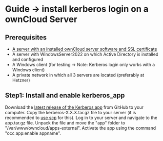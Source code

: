# Guide -> install kerberos login on a ownCloud Server
## Prerequisites
- [A server with an installed ownCloud server software and SSL certificate]
- A server with WindowsServer2022 on which Active Directory is installed and configured
- A Windows client (for testing -> Note: Kerberos login only works with a Windows client)
- A private network in which all 3 servers are located (preferably at Hetzner)

## Step1: Install and enable kerberos_app
Download the [latest release of the Kerberos app] from GitHub to your computer.
Copy the kerberos-X.X.X.tar.gz file to your server (it is recommended to [use scp] for this).
Log in to your server and navigate to the app.tar.gz file. Unpack the file and move the "app" folder to "/var/www/owncloud/apps-external". Activate the app using the command "occ app:enable appname".


[A server with an installed ownCloud server software and SSL certificate]: https://github.com/GeraldLeikam/tutorials/blob/master/ownCloud/install_owncloud_full.md
[latest release of the Kerberos app]: https://github.com/owncloud/kerberos/tags
[use scp]: https://github.com/GeraldLeikam/tutorials/blob/master/linux/scp-copy_to_remote.md